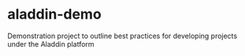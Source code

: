 # aladdin-demo
Demonstration project to outline best practices for developing projects under the Aladdin platform
